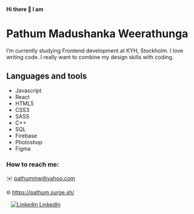 #### Hi there 👋 I am  
# Pathum Madushanka Weerathunga


I’m currently studying Frontend development at KYH, Stockholm. I love writing code. I really want to combine my design skills with coding.

## Languages and tools

+ Javascript
+ React
+ HTML5
+ CSS3
+ SASS
+ C++
+ SQL
+ Firebase
+ Photoshop
+ Figma

### How to reach me:

:envelope: pathummw@yahoo.com

:globe_with_meridians: https://pathum.surge.sh/

 &nbsp;&nbsp;&nbsp;[![Linkedin](https://i.stack.imgur.com/gVE0j.png) LinkedIn](https://www.linkedin.com/in/pathum-weerathunga-87248a56/)


